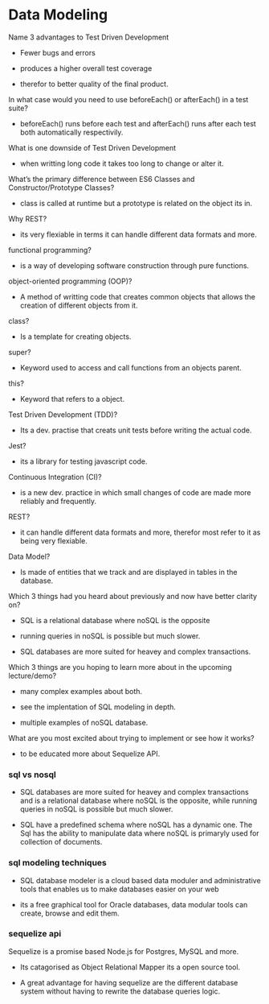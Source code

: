 # Data Modeling

Name 3 advantages to Test Driven Development
 
 * Fewer bugs and errors

 * produces a higher overall test coverage

 * therefor to better quality of the final product.

In what case would you need to use beforeEach() or afterEach() in a test suite?

* beforeEach() runs before each test and afterEach() runs after each test both automatically respectivily.

What is one downside of Test Driven Development

* when writting long code it takes too long to change or alter it.

What’s the primary difference between ES6 Classes and Constructor/Prototype Classes?

* class is called at runtime but a prototype is related on the object its in.

Why REST?

* its very flexiable in terms it can handle different data formats and more.

functional programming?

* is a way of developing software construction through pure functions.

object-oriented programming (OOP)?

* A method of writting code that creates common objects that allows the creation of different objects from it.

class?

* Is a template for creating objects.

super?

* Keyword used to access and call functions from an objects parent.

this?

* Keyword that refers to a object.

Test Driven Development (TDD)?

* Its a dev. practise that creats unit tests before writing the actual code.

Jest?

* its a library for testing javascript code.

Continuous Integration (CI)?

* is a new dev. practice in which small changes of code are made more reliably and frequently.

REST?

* it can handle different data formats and more, therefor most refer to it as being very flexiable.

Data Model?

* Is made of entities that we track and are displayed in tables in the database.


Which 3 things had you heard about previously and now have better clarity on?

* SQL is a relational database where noSQL is the opposite

* running queries in noSQL is possible but much slower.

* SQL databases are more suited for heavey and complex transactions.


Which 3 things are you hoping to learn more about in the upcoming lecture/demo?

* many complex examples about both.

* see the implentation of SQL modeling in depth.

* multiple examples of noSQL database.

What are you most excited about trying to implement or see how it works?

* to be educated more about Sequelize API.

### sql vs nosql

* SQL databases are more suited for heavey and complex transactions and is a relational database where noSQL is the opposite, while running queries in noSQL is possible but much slower.

*  SQL have a predefined schema where noSQL has a dynamic one. The Sql has the ability to manipulate data where noSQL is primaryly used for collection of documents.

### sql modeling techniques

* SQL database modeler is a cloud based data moduler and administrative tools that enables us to make databases easier on your web

* its a free graphical tool for Oracle databases, data modular tools can create, browse and edit them.

### sequelize api

Sequelize is a promise based Node.js for Postgres, MySQL and more.

* Its catagorised as Object Relational Mapper its a open source tool.

* A great advantage for having sequelize are the different database system without having to rewrite the database queries logic.

